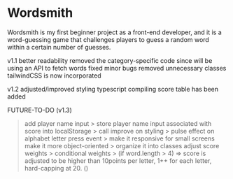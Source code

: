 # Wordsmith

Wordsmith is my first beginner project as a front-end developer, and it is a word-guessing game that challenges players to guess a random word within a certain number of guesses.

v1.1
better readability
removed the category-specific code since will be using an API to fetch words
fixed minor bugs
removed unnecessary classes
tailwindCSS is now incorporated

v1.2
adjusted/improved styling
typescript compiling
score table has been added

FUTURE-TO-DO (v1.3)
> add player name input
    > store player name input associated with score into localStorage
        > call
> improve on styling
    > pulse effect on alphabet letter press event
        > make it responsive for small screens
> make it more object-oriented
    > organize it into classes
> adjust score weights
    > conditional weights 
        > (if word.length > 4) => score is adjusted to be higher than 10points per letter, 1++ for each letter, hard-capping at 20. ()
